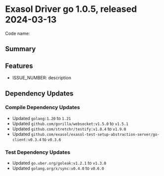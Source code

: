 # Exasol Driver go 1.0.5, released 2024-03-13

Code name:

## Summary

## Features

* ISSUE_NUMBER: description

## Dependency Updates

### Compile Dependency Updates

* Updated `golang:1.20` to `1.21`
* Updated `github.com/gorilla/websocket:v1.5.0` to `v1.5.1`
* Updated `github.com/stretchr/testify:v1.8.4` to `v1.9.0`
* Updated `github.com/exasol/exasol-test-setup-abstraction-server/go-client:v0.3.4` to `v0.3.6`

### Test Dependency Updates

* Updated `go.uber.org/goleak:v1.2.1` to `v1.3.0`
* Updated `golang.org/x/sync:v0.4.0` to `v0.6.0`
